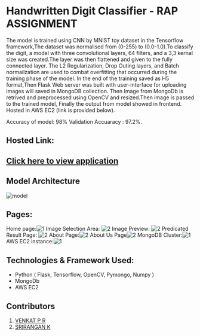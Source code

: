 # Handwritten Digit Classifier - RAP ASSIGNMENT
The model is trained using CNN by MNIST toy dataset in the Tensorflow framework,The dataset was normalised from (0-255) to (0.0-1.0).To classify the digit, a model with three convolutional layers, 64 filters, and a 3,3 kernal size was created.The layer was then flattened and given to the fully connected layer. The L2 Regularization, Drop Outing layers, and Batch normailzation are used to combat overfitting that occurred during the training phase of the model. In the end of the training saved as H5 format,Then Flask Web server was built with user-interface for uploading images will saved in  MongoDB collection. Then Image from MongoDb is retrived and preprocessed using OpenCV and resized.Then image is passed to the trained model, Finally the output from model showed in frontend. Hosted in AWS EC2 (link is provided below).

Accuracy of model: 98%
Validation Accuaracy : 97.2%.
## Hosted Link:
## [Click here to view application](https://bit.ly/vs-rap)

## Model Architecture
![model](https://i.postimg.cc/6QpX2PMC/image.png)
## Pages:
Home page:![1](https://i.postimg.cc/YSJYVyss/78eb3e1e-fba8-4178-a9b5-2d0a750a91d7.jpg)
Image Selection Area: ![2](https://i.postimg.cc/v8vxLBbj/51c9c7de-1b81-4c95-9718-7061fc74ea9e.jpg)
Image Preview: ![2](https://i.postimg.cc/nVdchQHH/0990896c-cd76-4a4f-8a63-3bc988185acf.jpg)
Predicated Result Page: ![2](https://i.postimg.cc/GhYNSZgZ/3ea2bce0-6015-40ff-bfea-42642149c67d.jpg)
About Page:![2](https://i.postimg.cc/RZ4PpqHH/0b865ac7-090d-4f1c-a121-92ba1e42c73d.jpg)
About Us Page![2](https://i.postimg.cc/vmDtCnHc/adef91e9-a98a-4093-a39f-86f1f406e477.jpg)
MongoDB Cluster:![1](https://i.postimg.cc/JhY6m8Dd/b47c3e9e-982e-49fd-bca1-2e9109098849.jpg)
AWS EC2 instance:![1](https://i.postimg.cc/9QZCrxtp/image.png)
## Technologies & Framework Used:
* Python ( Flask, Tensorflow, OpenCV, Pymongo, Numpy )
* MongoDb 
* AWS EC2

## Contributors

1. [VENKAT P R](https://www.linkedin.com/in/venkat-p-r/)
2. [SRIRANGAN K](https://www.linkedin.com/in/srirangank)


